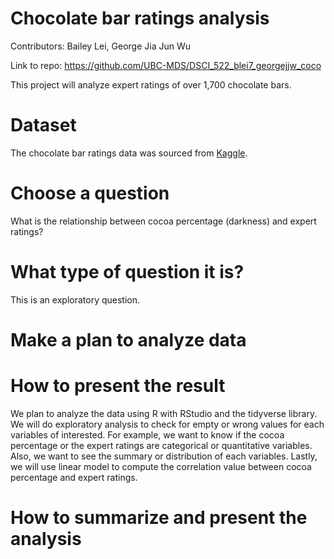 # Chocolate bar ratings analysis

Contributors: Bailey Lei, George Jia Jun Wu

Link to repo: https://github.com/UBC-MDS/DSCI_522_blei7_georgejjw_coco

This project will analyze expert ratings of over 1,700 chocolate bars.

# Dataset

The chocolate bar ratings data was sourced from [Kaggle](https://www.kaggle.com/rtatman/chocolate-bar-ratings).



# Choose a question

What is the relationship between cocoa percentage (darkness) and expert ratings?

# What type of question it is?

This is an exploratory question.

# Make a plan to analyze data

# How to present the result

We plan to analyze the data using R with RStudio and the tidyverse library. We will do exploratory analysis to check for empty or wrong values for each variables of interested. For example, we want to know if the cocoa percentage or the expert ratings are categorical or quantitative variables. Also, we want to see the summary or distribution of each variables. Lastly, we will use linear model to compute the correlation value between cocoa percentage and expert ratings.


# How to summarize and present the analysis
